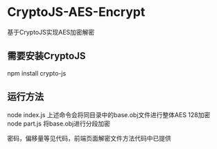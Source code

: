 # CryptoJS-AES-Encrypt
 基于CryptoJS实现AES加密解密

## 需要安装CryptoJS
npm install crypto-js

## 运行方法
node index.js
上述命令会将同目录中的base.obj文件进行整体AES 128加密
node part.js
将base.obj进行分段加密

密码，偏移量等见代码，前端页面解密文件方法代码中已提供
